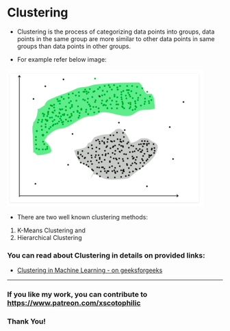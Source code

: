 # Clustering

* Clustering is the process of categorizing data points into groups, data points in the same group are more similar to other data points in same groups than data points in other groups.

* For example refer below image: 
<img src="C0.png" />

* There are two well known clustering methods:
1. K-Means Clustering and
2. Hierarchical Clustering

### You can read about Clustering in details on provided links: 

* [Clustering in Machine Learning - on geeksforgeeks](https://www.geeksforgeeks.org/clustering-in-machine-learning/)

---

### If you like my work, you can contribute to https://www.patreon.com/xscotophilic

### Thank You!
